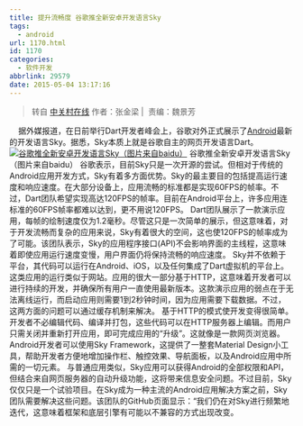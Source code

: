 ```yaml
---
title: 提升流畅度 谷歌推全新安卓开发语言Sky
tags:
  - android
url: 1170.html
id: 1170
categories:
  - 软件开发
abbrlink: 29579
date: 2015-05-04 13:17:16
---
```


> 转自 [中关村在线](http://news.zol.com.cn/519/5190008.html) 作者：张金梁 |  责编：魏景芳

    据外媒报道，在日前举行Dart开发者峰会上，谷歌对外正式展示了[Android](http://detail.zol.com.cn/cell_phone_index/subcate57_list_s1398_1.html)最新的开发语言Sky。据悉，Sky本质上就是谷歌自主的网页开发语言Dart。 [![谷歌推全新安卓开发语言Sky（图片来自baidu）](http://baiyuan.wang/wp-content/uploads/2015/05/Cg-4WlVGw6aIe0ApAAIAsbNaCQkAAC2hwKJfxQAAgDJ442.jpg)](http://baiyuan.wang/wp-content/uploads/2015/05/Cg-4WlVGw6aIe0ApAAIAsbNaCQkAAC2hwKJfxQAAgDJ442.jpg) 谷歌推全新安卓开发语言Sky（图片来自baidu） 谷歌表示，目前Sky只是一次开源的尝试。但相对于传统的Android应用开发方式，Sky有着多方面优势。Sky的最主要目的包括提高运行速度和响应速度。在大部分设备上，应用流畅的标准都是实现60FPS的帧率。不过，Dart团队希望实现高达120FPS的帧率。目前在Android平台上，许多应用连标准的60FPS帧率都难以达到，更不用说120FPS。 Dart团队展示了一款演示应用，每帧的绘制速度仅为1.2毫秒。尽管这只是一次简单的展示，但这意味着，对于开发流畅而复杂的应用来说，Sky有着很大的空间，这也使120FPS的帧率成为了可能。该团队表示，Sky的应用程序接口(API)不会影响界面的主线程，这意味着即使应用运行速度变慢，用户界面仍将保持流畅的响应速度。 Sky并不依赖于平台，其代码可以运行在Android、iOS，以及任何集成了Dart虚拟机的平台上。这类应用的运行类似于网站。应用的很大一部分基于HTTP，这意味着开发者可以进行持续的开发，并确保所有用户一直使用最新版本。这款演示应用的弱点在于无法离线运行，而启动应用则需要1到2秒钟时间，因为应用需要下载数据。不过，这两方面的问题可以通过缓存机制来解决。 基于HTTP的模式使开发变得很简单。开发者不必编辑代码、编译并打包，这些代码可以在HTTP服务器上编辑。而用户只需关闭并重新打开应用，即可完成应用的“升级”。这就像是一款网页浏览器。Android开发者可以使用Sky Framework，这提供了一整套Material Design小工具，帮助开发者方便地增加操作栏、触控效果、导航面板，以及Android应用中所需的一切元素。 与普通应用类似，Sky应用可以获得Android的全部权限和API，但结合来自网页服务器的自动升级功能，这将带来信息安全问题。不过目前，Sky仅仅只是一个试验项目。在Sky成为一种主流的Android应用解决方案之前，Sky团队需要解决这些问题。该团队的GitHub页面显示：“我们仍在对Sky进行频繁地迭代，这意味着框架和底层引擎有可能以不兼容的方式出现改变。